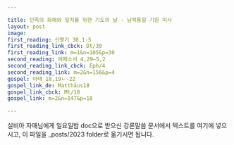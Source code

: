 ```yaml
---

title: 민족의 화해와 일치를 위한 기도의 날 - 남북통일 기원 미사
layout: post 
image: 
first_reading: 신명기 30,1-5
first_reading_link_cbck: Dt/30
first_reading_link: m=1&n=105&p=30
second_reading: 에페소서 4,29―5,2 
second_reading_link_cbck: Eph/4
second_reading_link: m=2&n=156&p=4
gospel: 마태 18,19ㄴ-22
gospel_link_de: Matthäus18
gospel_link_cbck: Mt/18
gospel_link: m=2&n=147&p=18

---
```



실비아 자매님에게 일요일밤 doc으로 받으신
강론말씀 문서에서
텍스트를 여기에 넣으시고,
이 파일을 _posts/2023 folder로 옮기시면 됩니다.
